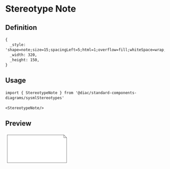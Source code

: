 # Stereotype Note

## Definition

```
{
  _style: 'shape=note;size=15;spacingLeft=5;html=1;overflow=fill;whiteSpace=wrap;',
  _width: 320,
  _height: 150,
}
```

## Usage

```
import { StereotypeNote } from '@diac/standard-components-diagrams/sysmlStereotypes'

<StereotypeNote/>
```

## Preview

<img src="./stereotype-note.png" width="200"/>
